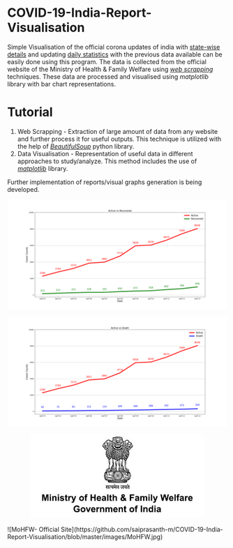 # COVID-19-India-Report-Visualisation
Simple Visualisation of the official corona updates of india with [state-wise details](https://github.com/saiprasanth-m/COVID-19-India-Report-Visualisation/tree/master/State-wise%20Reports) and updating [daily statistics](https://github.com/saiprasanth-m/COVID-19-India-Report-Visualisation/tree/master/Date-wise%20Reports) with the previous data available can be easily done using this program. The data is collected from the official website of the Ministry of Health & Family Welfare using [*web scrapping*](https://www.webharvy.com/articles/what-is-web-scraping.html) techniques. These data are processed and visualised using *matplotlib* library with bar chart representations.

# Tutorial
1. Web Scrapping - Extraction of large amount of data from any website and further process it for useful outputs. This technique is utilized with the help of [*BeautifulSoup*](https://www.dataquest.io/blog/web-scraping-tutorial-python/) python library.
2. Data Visualisation - Representation of useful data in different approaches to study/analyze. This method includes the use of [*matplotlib*](https://matplotlib.org/tutorials/index.html) library.

Further implementation of reports/visual graphs generation is being developed.

![](https://github.com/saiprasanth-m/COVID-19-India-Report-Visualisation/blob/master/Active-vs-Recovered/Active-vs-Recovered-2020-04-13.png)

![](https://github.com/saiprasanth-m/COVID-19-India-Report-Visualisation/blob/master/Active-vs-Death/Active-vs-Death-2020-04-13.png)

<p align="center">
  <img width="399" height="194" src="https://github.com/saiprasanth-m/COVID-19-India-Report-Visualisation/blob/master/images/MoHFW.jpg">
</p>
![MoHFW- Official Site](https://github.com/saiprasanth-m/COVID-19-India-Report-Visualisation/blob/master/images/MoHFW.jpg)
